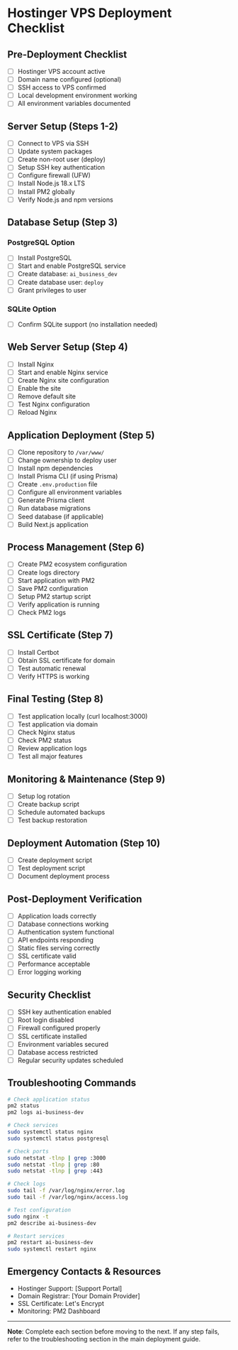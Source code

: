 # Hostinger VPS Deployment Checklist

## Pre-Deployment Checklist
- [ ] Hostinger VPS account active
- [ ] Domain name configured (optional)
- [ ] SSH access to VPS confirmed
- [ ] Local development environment working
- [ ] All environment variables documented

## Server Setup (Steps 1-2)
- [ ] Connect to VPS via SSH
- [ ] Update system packages
- [ ] Create non-root user (deploy)
- [ ] Setup SSH key authentication
- [ ] Configure firewall (UFW)
- [ ] Install Node.js 18.x LTS
- [ ] Install PM2 globally
- [ ] Verify Node.js and npm versions

## Database Setup (Step 3)
### PostgreSQL Option
- [ ] Install PostgreSQL
- [ ] Start and enable PostgreSQL service
- [ ] Create database: `ai_business_dev`
- [ ] Create database user: `deploy`
- [ ] Grant privileges to user

### SQLite Option
- [ ] Confirm SQLite support (no installation needed)

## Web Server Setup (Step 4)
- [ ] Install Nginx
- [ ] Start and enable Nginx service
- [ ] Create Nginx site configuration
- [ ] Enable the site
- [ ] Remove default site
- [ ] Test Nginx configuration
- [ ] Reload Nginx

## Application Deployment (Step 5)
- [ ] Clone repository to `/var/www/`
- [ ] Change ownership to deploy user
- [ ] Install npm dependencies
- [ ] Install Prisma CLI (if using Prisma)
- [ ] Create `.env.production` file
- [ ] Configure all environment variables
- [ ] Generate Prisma client
- [ ] Run database migrations
- [ ] Seed database (if applicable)
- [ ] Build Next.js application

## Process Management (Step 6)
- [ ] Create PM2 ecosystem configuration
- [ ] Create logs directory
- [ ] Start application with PM2
- [ ] Save PM2 configuration
- [ ] Setup PM2 startup script
- [ ] Verify application is running
- [ ] Check PM2 logs

## SSL Certificate (Step 7)
- [ ] Install Certbot
- [ ] Obtain SSL certificate for domain
- [ ] Test automatic renewal
- [ ] Verify HTTPS is working

## Final Testing (Step 8)
- [ ] Test application locally (curl localhost:3000)
- [ ] Test application via domain
- [ ] Check Nginx status
- [ ] Check PM2 status
- [ ] Review application logs
- [ ] Test all major features

## Monitoring & Maintenance (Step 9)
- [ ] Setup log rotation
- [ ] Create backup script
- [ ] Schedule automated backups
- [ ] Test backup restoration

## Deployment Automation (Step 10)
- [ ] Create deployment script
- [ ] Test deployment script
- [ ] Document deployment process

## Post-Deployment Verification
- [ ] Application loads correctly
- [ ] Database connections working
- [ ] Authentication system functional
- [ ] API endpoints responding
- [ ] Static files serving correctly
- [ ] SSL certificate valid
- [ ] Performance acceptable
- [ ] Error logging working

## Security Checklist
- [ ] SSH key authentication enabled
- [ ] Root login disabled
- [ ] Firewall configured properly
- [ ] SSL certificate installed
- [ ] Environment variables secured
- [ ] Database access restricted
- [ ] Regular security updates scheduled

## Troubleshooting Commands

```bash
# Check application status
pm2 status
pm2 logs ai-business-dev

# Check services
sudo systemctl status nginx
sudo systemctl status postgresql

# Check ports
sudo netstat -tlnp | grep :3000
sudo netstat -tlnp | grep :80
sudo netstat -tlnp | grep :443

# Check logs
sudo tail -f /var/log/nginx/error.log
sudo tail -f /var/log/nginx/access.log

# Test configuration
sudo nginx -t
pm2 describe ai-business-dev

# Restart services
pm2 restart ai-business-dev
sudo systemctl restart nginx
```

## Emergency Contacts & Resources
- Hostinger Support: [Support Portal]
- Domain Registrar: [Your Domain Provider]
- SSL Certificate: Let's Encrypt
- Monitoring: PM2 Dashboard

---

**Note**: Complete each section before moving to the next. If any step fails, refer to the troubleshooting section in the main deployment guide.